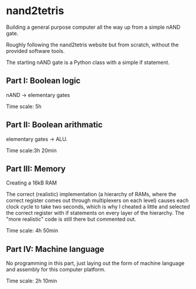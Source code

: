 # nand2tetris
Building a general purpose computer all the way up from a simple nAND gate.

Roughly following the nand2tetris website but from scratch, without the provided software tools. 

The starting nAND gate is a Python class with a simple if statement.

## Part I: Boolean logic
nAND -> elementary gates

Time scale: 5h

## Part II: Boolean arithmatic
elementary gates -> ALU.

Time scale:3h 20min

## Part III: Memory
Creating a 16kB RAM

The correct (realistic) implementation (a hierarchy of RAMs, where the correct register comes out through multiplexers on each level) 
causes each clock cycle to take two seconds, which is why I cheated a little and selected the correct register with
if statements on every layer of the hierarchy. The "more realistic" code is still there but commented out.

Time scale: 4h 50min

## Part IV: Machine language
No programming in this part, just laying out the form of machine language and assembly for this computer platform.

Time scale: 2h 10min